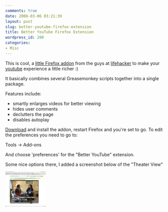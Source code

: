 ```yaml
---
comments: true
date: 2008-03-06 03:21:39
layout: post
slug: better-youtube-firefox-extension
title: Better YouTube Firefox Extension
wordpress_id: 200
categories:
- Misc
---
```


This is cool, a [little Firefox addon](http://lifehacker.com/software/exclusive-lifehacker-download/better-youtube-firefox-extension-319925.php) from the guys at [lifehacker](http://www.lifehacker.com/) to make your [youtube](http://www.youtube.com/) experience a little richer :)

It basically combines several Greasemonkey scripts together into a single package.

Features include:

  * smartly enlarges videos for better viewing
  * hides user comments
  * declutters the page
  * disables autoplay

[Download](http://ginatrapani.org/workshop/firefox/betteryoutube_0.4.1.xpi) and install the addon, restart Firefox and you're set to go. To edit the preferences you need to go to:

Tools -> Add-ons

And choose 'preferences' for the "Better YouTube" extension.

Some nice options there, I added a screenshot below of the "Theater View"

[![Better YouTube Firefox Extension](/images/uploads/2008/03/screenshot-youtube.thumbnail.jpg)](/images/uploads/2008/03/screenshot-youtube.jpg)
